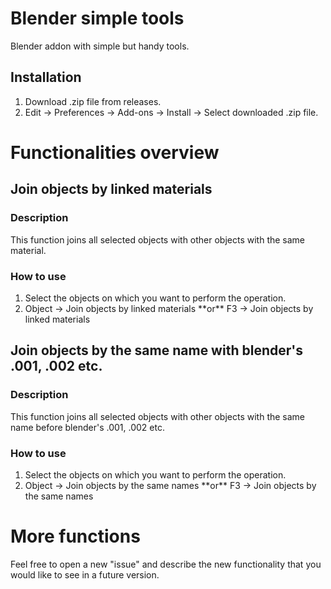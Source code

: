 # Blender simple tools
Blender addon with simple but handy tools.

## Installation
<ol>
  <li>Download .zip file from releases.</li>
  <li>Edit -> Preferences -> Add-ons -> Install -> Select downloaded .zip file.</li>
</ol>

# Functionalities overview
## Join objects by linked materials
### Description
This function joins all selected objects with other objects with the same material.
### How to use
<ol>
  <li>Select the objects on which you want to perform the operation.</li>
  <li>Object -> Join objects by linked materials **or** F3 -> Join objects by linked materials</li>
</ol>

## Join objects by the same name with blender's .001, .002 etc.
### Description
This function joins all selected objects with other objects with the same name before blender's .001, .002 etc.
### How to use
<ol>
  <li>Select the objects on which you want to perform the operation.</li>
  <li>Object -> Join objects by the same names **or** F3 -> Join objects by the same names</li>
</ol>

# More functions
Feel free to open a new "issue" and describe the new functionality that you would like to see in a future version.